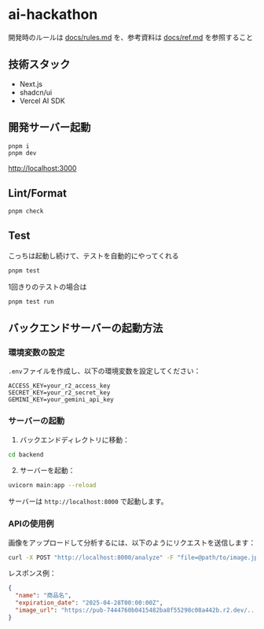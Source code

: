 # ai-hackathon

開発時のルールは [docs/rules.md](docs/rules.md) を、参考資料は [docs/ref.md](docs/ref.md) を参照すること  

## 技術スタック

- Next.js
- shadcn/ui
- Vercel AI SDK

## 開発サーバー起動

```sh
pnpm i
pnpm dev
```

<http://localhost:3000>  

## Lint/Format

```sh
pnpm check
```

## Test

こっちは起動し続けて、テストを自動的にやってくれる

```sh
pnpm test
```

1回きりのテストの場合は

```sh
pnpm test run
```

## バックエンドサーバーの起動方法

### 環境変数の設定

`.env`ファイルを作成し、以下の環境変数を設定してください：

```env
ACCESS_KEY=your_r2_access_key
SECRET_KEY=your_r2_secret_key
GEMINI_KEY=your_gemini_api_key
```

### サーバーの起動

1. バックエンドディレクトリに移動：
```bash
cd backend
```

2. サーバーを起動：
```bash
uvicorn main:app --reload
```

サーバーは `http://localhost:8000` で起動します。

### APIの使用例

画像をアップロードして分析するには、以下のようにリクエストを送信します：

```bash
curl -X POST "http://localhost:8000/analyze" -F "file=@path/to/image.jpg"
```

レスポンス例：
```json
{
  "name": "商品名",
  "expiration_date": "2025-04-28T00:00:00Z",
  "image_url": "https://pub-7444760b0415482ba8f55298c08a442b.r2.dev/..."
}
```
